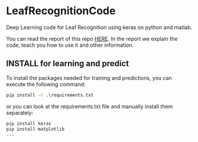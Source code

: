 # LeafRecognitionCode

Deep Learning code for Leaf Recognition using keras on python and matlab.

You can read the report of this repo [HERE](https://github.com/AaronVanV/LeafRecognitionReport).
In the report we explain the code, teach you how to use it and other information.

## INSTALL for learning and predict

To install the packages needed for training and predictions, you can execute the following command:

```cmd
pip install -r .\requirements.txt
```

or you can look at the requirements.txt file and manually install them separately:

```cmd
pip install keras
pip install matplotlib
...
```
